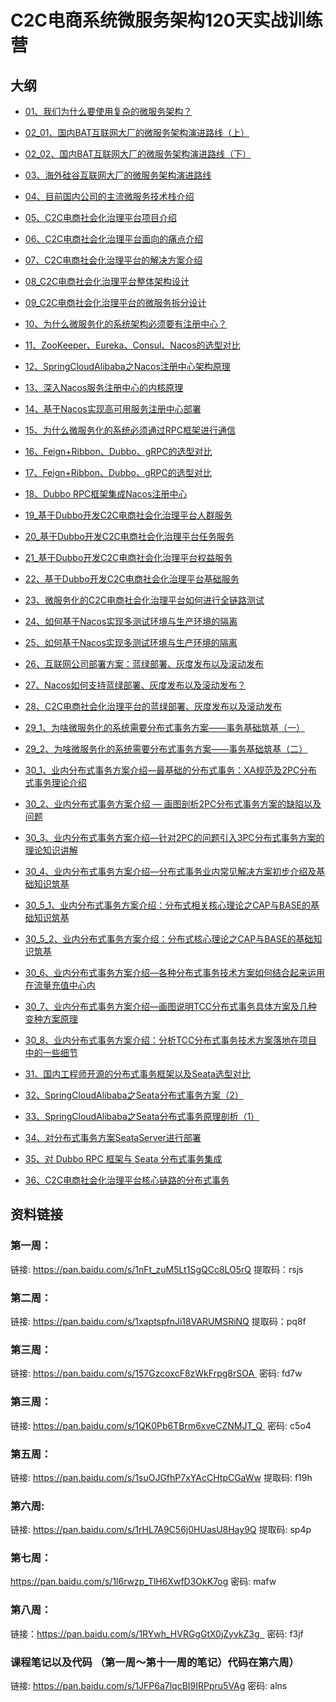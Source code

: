 # C2C电商系统微服务架构120天实战训练营

## 大纲
- [01、我们为什么要使用复杂的微服务架构？](01.md)

- [02_01、国内BAT互联网大厂的微服务架构演进路线（上）](02_01.md)

- [02_02、国内BAT互联网大厂的微服务架构演进路线（下）](02_02.md)

- [03、海外硅谷互联网大厂的微服务架构演进路线](03.md)

- [04、目前国内公司的主流微服务技术栈介绍](04.md)

- [05、C2C电商社会化治理平台项目介绍](05.md)

- [06、C2C电商社会化治理平台面向的痛点介绍](06.md)

- [07、C2C电商社会化治理平台的解决方案介绍](07.md)

- [08_C2C电商社会化治理平台整体架构设计](08.md)

- [09_C2C电商社会化治理平台的微服务拆分设计](09.md)

- [10、为什么微服务化的系统架构必须要有注册中心？](10.md)

- [11、ZooKeeper、Eureka、Consul、Nacos的选型对比](11.md)

- [12、SpringCloudAlibaba之Nacos注册中心架构原理](12.md)

- [13、深入Nacos服务注册中心的内核原理](13.md)

- [14、基于Nacos实现高可用服务注册中心部署](14.md)

- [15、为什么微服务化的系统必须通过RPC框架进行通信](15.md)

- [16、Feign+Ribbon、Dubbo、gRPC的选型对比](16.md)

- [17、Feign+Ribbon、Dubbo、gRPC的选型对比](17.md)

- [18、Dubbo RPC框架集成Nacos注册中心](18.md)

- [19_基于Dubbo开发C2C电商社会化治理平台人群服务](19.md)

- [20_基于Dubbo开发C2C电商社会化治理平台任务服务](20.md)

- [21_基于Dubbo开发C2C电商社会化治理平台权益服务](21.md)

- [22、基于Dubbo开发C2C电商社会化治理平台基础服务](22.md)

- [23、微服务化的C2C电商社会化治理平台如何进行全链路测试](23.md)

- [24、如何基于Nacos实现多测试环境与生产环境的隔离](24.md)

- [25、如何基于Nacos实现多测试环境与生产环境的隔离](25.md)

- [26、互联网公司部署方案：蓝绿部署、灰度发布以及滚动发布](26.md)

- [27、Nacos如何支持蓝绿部署、灰度发布以及滚动发布？](27.md)

- [28、C2C电商社会化治理平台的蓝绿部署、灰度发布以及滚动发布](28.md)

- [29_1、为啥微服务化的系统需要分布式事务方案——事务基础筑基（一）](29.md)

- [29_2、为啥微服务化的系统需要分布式事务方案——事务基础筑基（二）](29.md)

- [30_1、业内分布式事务方案介绍—最基础的分布式事务：XA规范及2PC分布式事务理论介绍](30_1.md)

- [30_2、业内分布式事务方案介绍  —  画图剖析2PC分布式事务方案的缺陷以及问题](30_1.md)

- [30_3、业内分布式事务方案介绍—针对2PC的问题引入3PC分布式事务方案的理论知识讲解](30_3.md)

- [30_4、业内分布式事务方案介绍—分布式事务业内常见解决方案初步介绍及基础知识筑基](30_4.md)

- [30_5_1、业内分布式事务方案介绍：分布式相关核心理论之CAP与BASE的基础知识筑基](30_5_1.md)

- [30_5_2、业内分布式事务方案介绍：分布式核心理论之CAP与BASE的基础知识筑基](30_5_2.md)

- [30_6、业内分布式事务方案介绍—各种分布式事务技术方案如何结合起来运用在流量充值中心内](30_6.md)

- [30_7、业内分布式事务方案介绍—画图说明TCC分布式事务具体方案及几种变种方案原理](30_7.md)

- [30_8、业内分布式事务方案介绍：分析TCC分布式事务技术方案落地在项目中的一些细节](30_8.md)

- [31、国内工程师开源的分布式事务框架以及Seata选型对比](31.md)

- [32、SpringCloudAlibaba之Seata分布式事务方案（2）](32.md)

- [33、SpringCloudAlibaba之Seata分布式事务原理剖析（1）](33.md)

- [34、对分布式事务方案SeataServer进行部署](34.md)

- [35、对 Dubbo RPC 框架与 Seata 分布式事务集成](35.md)

- [36、C2C电商社会化治理平台核心链路的分布式事务](36.md)

## 资料链接

### 第一周：
链接: https://pan.baidu.com/s/1nFt_zuM5Lt1SgQCc8LO5rQ  提取码：rsjs

### 第二周：
链接: https://pan.baidu.com/s/1xaptspfnJi18VARUMSRiNQ 提取码：pq8f

### 第三周：
链接: https://pan.baidu.com/s/157GzcoxcF8zWkFrpg8rSOA  密码: fd7w

### 第三周：
链接: https://pan.baidu.com/s/1QK0Pb6TBrm6xveCZNMJT_Q  密码: c5o4

### 第五周：
链接: https://pan.baidu.com/s/1suOJGfhP7xYAcCHtpCGaWw 提取码: f19h

### 第六周:
链接: https://pan.baidu.com/s/1rHL7A9C56j0HUasU8Hay9Q 提取码: sp4p

### 第七周：
https://pan.baidu.com/s/1l6rwzp_TlH6XwfD3OkK7og  密码: mafw

### 第八周：
链接：https://pan.baidu.com/s/1RYwh_HVRGgGtX0jZyvkZ3g   密码: f3jf

### 课程笔记以及代码 （第一周～第十一周的笔记）代码在第六周）

链接: https://pan.baidu.com/s/1JFP6a7lqcBI9IRPpru5VAg  密码: alns
